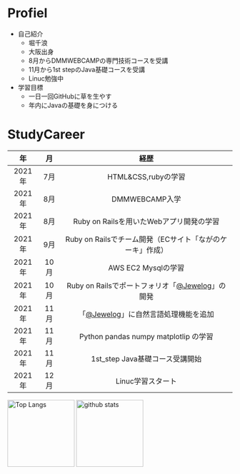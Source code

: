<!--
**chinamiii/chinamiii** is a ✨ _special_ ✨ repository because its `README.md` (this file) appears on your GitHub profile.

Here are some ideas to get you started:

- 🔭 I’m currently working on ...
- 🌱 I’m currently learning ...
- 👯 I’m looking to collaborate on ...
- 🤔 I’m looking for help with ...
- 💬 Ask me about ...
- 📫 How to reach me: ...
- 😄 Pronouns: ...
- ⚡ Fun fact: ...
-->
# Profiel
* 自己紹介
    * 堀千浪
    * 大阪出身
    * 8月からDMMWEBCAMPの専門技術コースを受講
    * 11月から1st stepのJava基礎コースを受講
    * Linuc勉強中
* 学習目標
    * 一日一回GitHubに草を生やす
    * 年内にJavaの基礎を身につける
    
    
    
    



# StudyCareer
|  年|  月|経歴 |
| :---: | :---: | :---: |
|2021年|7月| HTML&CSS,rubyの学習 |
|2021年|8月| DMMWEBCAMP入学 |
|2021年|8月| Ruby on Railsを用いたWebアプリ開発の学習 |
|2021年|9月| Ruby on Railsでチーム開発（ECサイト「ながのケーキ」作成）|
|2021年|10月| AWS EC2 Mysqlの学習 |
|2021年|10月| Ruby on Railsでポートフォリオ「[@Jewelog](http://54.95.82.200/)」の開発 |
|2021年|11月| 「[@Jewelog](http://54.95.82.200/)」に自然言語処理機能を追加 |
|2021年|11月| Python pandas numpy matplotlip の学習 |
|2021年|11月| 1st_step Java基礎コース受講開始 |
|2021年|12月| Linuc学習スタート |

<p align="left"> 
  <img alt="Top Langs" height="150px" src="https://github-readme-stats.vercel.app/api/top-langs/?username=chinamiii&layout=compact&show_icons=true&theme=cobalt" />
  <img alt="github stats" height="150px" src="https://github-readme-stats.vercel.app/api?username=chinamiii&theme=cobalt&show_icons=ture" />
</p>
